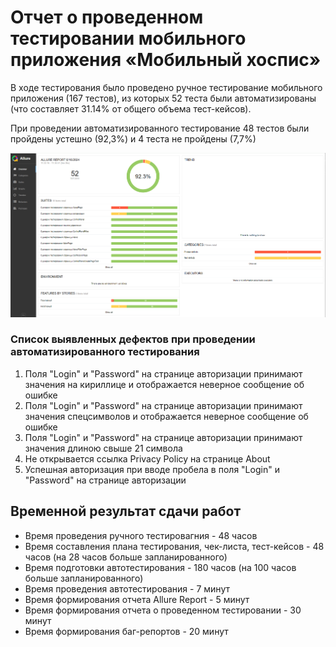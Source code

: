 # Отчет о проведенном тестировании мобильного приложения «Мобильный хоспис»

В ходе тестирования было проведено ручное тестирование мобильного приложения (167 тестов), из которых 52 теста были автоматизированы (что составляет 31.14% от общего объема тест-кейсов).

При проведении автоматизированного тестирование 48 тестов были пройдены устешно (92,3%) и 4 теста не пройдены (7,7%)

![alt text](image-1.png)

 
### Список выявленных дефектов при проведении автоматизированного тестирования

1. Поля "Login" и "Password" на странице авторизации принимают значения на кириллице и отображается неверное сообщение об ошибке
2. Поля "Login" и "Password" на странице авторизации принимают значения спецсимволов и отображается неверное сообщение об ошибке
3. Поля "Login" и "Password" на странице авторизации принимают значения длиною свыше 21 символа
4. Не открывается ссылка Privacy Policy на странице About
5. Успешная авторизация при вводе пробела в поля "Login" и "Password" на странице авторизации


## Временной результат сдачи работ
- Время проведения ручного тестировагния - 48 часов
- Время составления плана тестирования, чек-листа, тест-кейсов - 48 часов (на 28 часов больше запланированного)
- Время подготовки автотестирования - 180 часов (на 100 часов больше запланированного)
- Время проведения автотестирования - 7 минут
- Время формирования отчета Allure Report - 5 минут
- Время формирования отчета о проведенном тестировании - 30 минут
- Время формирования баг-репортов - 20 минут

